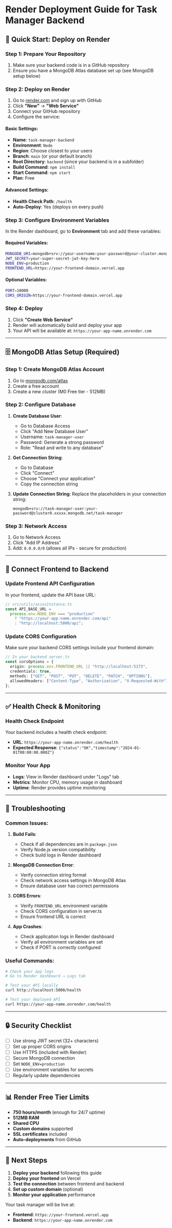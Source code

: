 # Render Deployment Guide for Task Manager Backend

## 🚀 Quick Start: Deploy on Render

### Step 1: Prepare Your Repository

1. Make sure your backend code is in a GitHub repository
2. Ensure you have a MongoDB Atlas database set up (see MongoDB setup below)

### Step 2: Deploy on Render

1. Go to [render.com](https://render.com) and sign up with GitHub
2. Click **"New"** → **"Web Service"**
3. Connect your GitHub repository
4. Configure the service:

#### Basic Settings:

- **Name**: `task-manager-backend`
- **Environment**: `Node`
- **Region**: Choose closest to your users
- **Branch**: `main` (or your default branch)
- **Root Directory**: `backend` (since your backend is in a subfolder)
- **Build Command**: `npm install`
- **Start Command**: `npm start`
- **Plan**: Free

#### Advanced Settings:

- **Health Check Path**: `/health`
- **Auto-Deploy**: Yes (deploys on every push)

### Step 3: Configure Environment Variables

In the Render dashboard, go to **Environment** tab and add these variables:

#### Required Variables:

```bash
MONGODB_URI=mongodb+srv://your-username:your-password@your-cluster.mongodb.net/task-manager
JWT_SECRET=your-super-secret-jwt-key-here
NODE_ENV=production
FRONTEND_URL=https://your-frontend-domain.vercel.app
```

#### Optional Variables:

```bash
PORT=10000
CORS_ORIGIN=https://your-frontend-domain.vercel.app
```

### Step 4: Deploy

1. Click **"Create Web Service"**
2. Render will automatically build and deploy your app
3. Your API will be available at: `https://your-app-name.onrender.com`

---

## 🗄️ MongoDB Atlas Setup (Required)

### Step 1: Create MongoDB Atlas Account

1. Go to [mongodb.com/atlas](https://mongodb.com/atlas)
2. Create a free account
3. Create a new cluster (M0 Free tier - 512MB)

### Step 2: Configure Database

1. **Create Database User**:

   - Go to Database Access
   - Click "Add New Database User"
   - Username: `task-manager-user`
   - Password: Generate a strong password
   - Role: "Read and write to any database"

2. **Get Connection String**:

   - Go to Database
   - Click "Connect"
   - Choose "Connect your application"
   - Copy the connection string

3. **Update Connection String**:
   Replace the placeholders in your connection string:
   ```
   mongodb+srv://task-manager-user:your-password@cluster0.xxxxx.mongodb.net/task-manager
   ```

### Step 3: Network Access

1. Go to Network Access
2. Click "Add IP Address"
3. Add: `0.0.0.0/0` (allows all IPs - secure for production)

---

## 🔗 Connect Frontend to Backend

### Update Frontend API Configuration

In your frontend, update the API base URL:

```typescript
// src/utils/axiosInstance.ts
const API_BASE_URL =
  process.env.NODE_ENV === "production"
    ? "https://your-app-name.onrender.com/api"
    : "http://localhost:5000/api";
```

### Update CORS Configuration

Make sure your backend CORS settings include your frontend domain:

```typescript
// In your backend server.ts
const corsOptions = {
  origin: process.env.FRONTEND_URL || "http://localhost:5173",
  credentials: true,
  methods: ["GET", "POST", "PUT", "DELETE", "PATCH", "OPTIONS"],
  allowedHeaders: ["Content-Type", "Authorization", "X-Requested-With"],
};
```

---

## ✅ Health Check & Monitoring

### Health Check Endpoint

Your backend includes a health check endpoint:

- **URL**: `https://your-app-name.onrender.com/health`
- **Expected Response**: `{"status":"OK","timestamp":"2024-01-01T00:00:00.000Z"}`

### Monitor Your App

- **Logs**: View in Render dashboard under "Logs" tab
- **Metrics**: Monitor CPU, memory usage in dashboard
- **Uptime**: Render provides uptime monitoring

---

## 🚨 Troubleshooting

### Common Issues:

1. **Build Fails**:

   - Check if all dependencies are in `package.json`
   - Verify Node.js version compatibility
   - Check build logs in Render dashboard

2. **MongoDB Connection Error**:

   - Verify connection string format
   - Check network access settings in MongoDB Atlas
   - Ensure database user has correct permissions

3. **CORS Errors**:

   - Verify `FRONTEND_URL` environment variable
   - Check CORS configuration in server.ts
   - Ensure frontend URL is correct

4. **App Crashes**:
   - Check application logs in Render dashboard
   - Verify all environment variables are set
   - Check if PORT is correctly configured

### Useful Commands:

```bash
# Check your app logs
# Go to Render dashboard → Logs tab

# Test your API locally
curl http://localhost:5000/health

# Test your deployed API
curl https://your-app-name.onrender.com/health
```

---

## 🔒 Security Checklist

- [ ] Use strong JWT secret (32+ characters)
- [ ] Set up proper CORS origins
- [ ] Use HTTPS (included with Render)
- [ ] Secure MongoDB connection
- [ ] Set `NODE_ENV=production`
- [ ] Use environment variables for secrets
- [ ] Regularly update dependencies

---

## 📊 Render Free Tier Limits

- **750 hours/month** (enough for 24/7 uptime)
- **512MB RAM**
- **Shared CPU**
- **Custom domains** supported
- **SSL certificates** included
- **Auto-deployments** from GitHub

---

## 🎯 Next Steps

1. **Deploy your backend** following this guide
2. **Deploy your frontend** on Vercel
3. **Test the connection** between frontend and backend
4. **Set up custom domain** (optional)
5. **Monitor your application** performance

Your task manager will be live at:

- **Frontend**: `https://your-frontend.vercel.app`
- **Backend**: `https://your-app-name.onrender.com`
